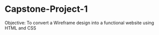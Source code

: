 # Capstone-Project-1
Objective: To convert a Wireframe design into a functional website using HTML and CSS
